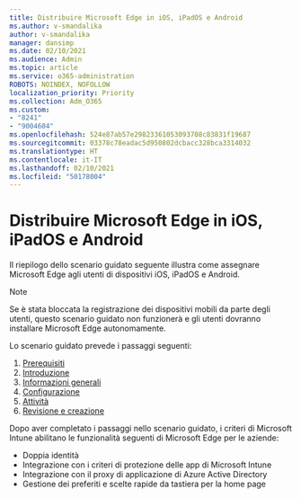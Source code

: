 ```yaml
---
title: Distribuire Microsoft Edge in iOS, iPadOS e Android
ms.author: v-smandalika
author: v-smandalika
manager: dansimp
ms.date: 02/10/2021
ms.audience: Admin
ms.topic: article
ms.service: o365-administration
ROBOTS: NOINDEX, NOFOLLOW
localization_priority: Priority
ms.collection: Adm_O365
ms.custom:
- "8241"
- "9004604"
ms.openlocfilehash: 524e87ab57e29823361053093708c83831f19687
ms.sourcegitcommit: 03378c78eadac5d950802dcbacc328bca3314032
ms.translationtype: HT
ms.contentlocale: it-IT
ms.lasthandoff: 02/10/2021
ms.locfileid: "50178004"
---
```

# <a name="deploy-microsoft-edge-to-ios-ipados-and-android"></a>Distribuire Microsoft Edge in iOS, iPadOS e Android

Il riepilogo dello scenario guidato seguente illustra come assegnare Microsoft Edge agli utenti di dispositivi iOS, iPadOS e Android.

> [!NOTE]
> Se è stata bloccata la registrazione dei dispositivi mobili da parte degli utenti, questo scenario guidato non funzionerà e gli utenti dovranno installare Microsoft Edge autonomamente.

Lo scenario guidato prevede i passaggi seguenti:

1. [Prerequisiti](https://docs.microsoft.com/mem/intune/fundamentals/guided-scenarios-edge#prerequisites)
2. [Introduzione](https://docs.microsoft.com/mem/intune/fundamentals/guided-scenarios-edge#step-1---introduction)
3. [Informazioni generali](https://docs.microsoft.com/mem/intune/fundamentals/guided-scenarios-edge#step-2---basics)
4. [Configurazione](https://docs.microsoft.com/mem/intune/fundamentals/guided-scenarios-edge#step-3---configuration)
5. [Attività](https://docs.microsoft.com/mem/intune/fundamentals/guided-scenarios-edge#step-4---assignments)
6. [Revisione e creazione](https://docs.microsoft.com/mem/intune/fundamentals/guided-scenarios-edge#step-5---review--create)

Dopo aver completato i passaggi nello scenario guidato, i criteri di Microsoft Intune abilitano le funzionalità seguenti di Microsoft Edge per le aziende:

- Doppia identità
- Integrazione con i criteri di protezione delle app di Microsoft Intune
- Integrazione con il proxy di applicazione di Azure Active Directory
- Gestione dei preferiti e scelte rapide da tastiera per la home page
